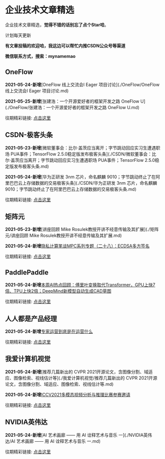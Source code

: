 # 企业技术文章精选

企业技术文章精选，**觉得不错的话别忘了点个Star哈**。

计划每天更新

**有文章投稿的欢迎哈，我这边可以帮忙内推CSDN公众号等渠道**

**微信联系方式，搜索：mynamemao**

## OneFlow

**2021-05-24-新增**[OneFlow 线上交流会I Eager 项目讨论](./OneFlow/OneFlow 线上交流会I Eager 项目讨论.md)

**2021-05-25-新增**[张建浩：一个开源爱好者的框架开发之路  OneFlow U](./OneFlow/张建浩：一个开源爱好者的框架开发之路  OneFlow U.md)

往期精彩链接: [点击这里](./OneFlow)

## CSDN-极客头条

**2021-05-23-新增**[微软董事会：比尔·盖茨应当离开；字节跳动回应实习生遭遇职场 PUA事件；TensorFlow 2.5.0稳定版发布极客头条](./CSDN/微软董事会：比尔·盖茨应当离开；字节跳动回应实习生遭遇职场 PUA事件；TensorFlow 2.5.0稳定版发布极客头条.md)

**2021-05-24-新增**[华为正研发 3nm 芯片，命名麒麟 9010；字节跳动终止了在阿里巴巴云上存储数据的交易极客头条](./CSDN/华为正研发 3nm 芯片，命名麒麟 9010；字节跳动终止了在阿里巴巴云上存储数据的交易极客头条.md)

往期精彩链接: [点击这里](./CSDN)

## 矩阵元

**2021-05-23-新增**[讲座回顾  Mike Rosulek教授开讲不经意传输及其扩展](./矩阵元/讲座回顾  Mike Rosulek教授开讲不经意传输及其扩展.md)

**2021-05-24-新增**[隐私计算笔谈MPC系列专题（二十八）：ECDSA多方签名](./矩阵元/隐私计算笔谈MPC系列专题（二十八）：ECDSA多方签名.md)

往期精彩链接: [点击这里](./矩阵元)

## PaddlePaddle

**2021-05-24-新增**[本周AI热点回顾：傅里叶变换取代Transformer，GPU上快7倍、TPU上快2倍；DeepMind新模型自动生成CAD草图](./PaddlePaddle/本周AI热点回顾：傅里叶变换取代Transformer，GPU上快7倍、TPU上快2倍；DeepMind新模型自动生成CAD草图.md)

往期精彩链接: [点击这里](./PaddlePaddle)

## 人人都是产品经理

**2021-05-24-新增**[专家运营到底是在运营什么](./人人都是产品经理/专家运营到底是在运营什么.md)

往期精彩链接: [点击这里](./人人都是产品经理)

## 我爱计算机视觉

**2021-05-24-新增**[推荐几篇新出的 CVPR 2021开源论文，含图像分割、域适应、图像检索、视线估计等](./我爱计算机视觉/推荐几篇新出的 CVPR 2021开源论文，含图像分割、域适应、图像检索、视线估计等.md)

**2021-05-24-新增**[ICCV2021多模态视频分析与推理比赛参赛邀请](./我爱计算机视觉/ICCV2021多模态视频分析与推理比赛参赛邀请.md)

往期精彩链接: [点击这里](./我爱计算机视觉)

## NVIDIA英伟达

**2021-05-24-新增**[AI 艺术画廊 —— 用 AI 诠释艺术与音乐 一](./NVIDIA英伟达/AI 艺术画廊 —— 用 AI 诠释艺术与音乐 一.md)

往期精彩链接: [点击这里](./NVIDIA英伟达)
